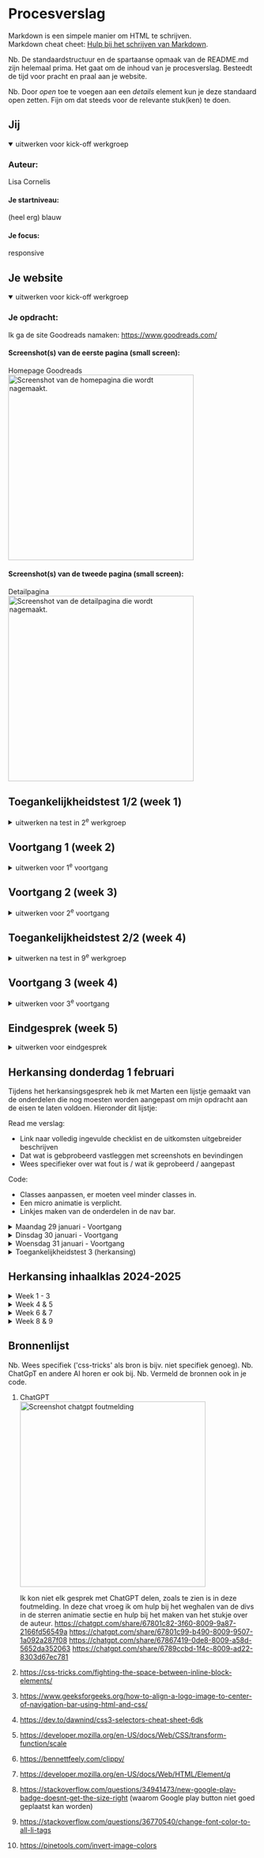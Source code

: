# Procesverslag

Markdown is een simpele manier om HTML te schrijven.  
Markdown cheat cheet: [Hulp bij het schrijven van Markdown](https://github.com/adam-p/markdown-here/wiki/Markdown-Cheatsheet).

Nb. De standaardstructuur en de spartaanse opmaak van de README.md zijn helemaal prima. Het gaat om de inhoud van je procesverslag. Besteedt de tijd voor pracht en praal aan je website.

Nb. Door _open_ toe te voegen aan een _details_ element kun je deze standaard open zetten. Fijn om dat steeds voor de relevante stuk(ken) te doen.

## Jij

<details open>
  <summary>uitwerken voor kick-off werkgroep</summary>

### Auteur:

Lisa Cornelis

#### Je startniveau:

(heel erg) blauw

#### Je focus:

responsive

</details>

## Je website

<details open>
  <summary>uitwerken voor kick-off werkgroep</summary>

### Je opdracht:

Ik ga de site Goodreads namaken:
https://www.goodreads.com/

#### Screenshot(s) van de eerste pagina (small screen):

Homepage Goodreads
<br/>
<img src="readme-images/Screenshot mobiel homepagina.png" width="375px" alt="Screenshot van de homepagina die wordt nagemaakt.">

#### Screenshot(s) van de tweede pagina (small screen):

Detailpagina  
 <img src="readme-images/Screenshot detailpagina.png" width="375px" alt="Screenshot van de detailpagina die wordt nagemaakt.">

</details>

## Toegankelijkheidstest 1/2 (week 1)

<details>
  <summary>uitwerken na test in 2<sup>e</sup> werkgroep</summary>

### Bevindingen

Lijst met je bevindingen die in de test naar voren kwamen:

- De site had erg veel errors.
- De site liet te veel klikbare onderdelen zien en deze onderdelen zijn veel te klein om toegankelijk te zijn voor mensen die niet precies kunnen klikken. Ook staan ze te dicht op elkaar en dit maakt het scrollen lastig.
- De homepagina van Goodreads bevat geen h1. Ook staan de heading elementen niet in een logische volgorde en mist er overal alt tekst.De homepagina van Goodreads bevat geen h1. Ook staan de heading elementen niet in een logische volgorde en mist er overal alt tekst.
- De images hebben geen alt tekst, ook niet wanneer hier tekst in staat.
- (De website gebruikt geen decoratieve afbeeldingen, waardoor hier geen null alt attribute nodig is. Hetzelfde geld voor charts, graphs and maps.)

 <img src="readme-images/Screenshot desktop homepagina 1.png" width="375px" alt="Screenshot van de desktop homepagina zoals die nu is, met te veel links die erg dicht op elkaar staan.">

De volledige test in pdf kunt u vinden in het zip bestand onder "WCAG checklist.pdf".

- De color contrast check kon ik niet uitvoeren omdat deze site niet meer beschikbaar was.
  <img src="readme-images/Screenshot color contrast check" width="375px" alt="De color contrast checker in de WCAG checklist was niet meer beschikbaar.">

</details>

## Voortgang 1 (week 2)

<details>
  <summary>uitwerken voor 1<sup>e</sup> voortgang</summary>

### Stand van zaken

Omdat ik coderen en html taal heel erg moeilijk vind, ben mij in de lessen erg veel aan het focussen op de oefen opdrachtjes. Deze gaan best wel goed en vind ik leuk om te doen. Ik merk dat veel van de kennis van vorig jaar is weggezakt en dat deze opdrachten daar ook mee helpen. Alleen vind ik het soms moeilijk om deze kennis te vertalen naar mijn eigen opdracht.

</details>

## Voortgang 2 (week 3)

<details>
  <summary>uitwerken voor 2<sup>e</sup> voortgang</summary>

### Stand van zaken

Ik merk dat veel van de kennis van vorig jaar is weggezakt en dat deze opdrachten daar ook mee helpen. Alleen vind ik het soms moeilijk om deze kennis te vertalen naar mijn eigen opdracht.

### Agenda voor meeting

samen met je groepje opstellen

| student 1      | student 2          | student 3    | student 4        |
| -------------- | ------------------ | ------------ | ---------------- |
| dit bespreken  | en dit             | en ik dit    | en dan ik dat    |
| en dat ook nog | dit als er tijd is | nog een punt | dit wil ik zeker |
| ...            | ...                | ...          | ...              |

In de lessen hebben wij geen meetings gehouden met mede studenten, maar ik heb wel af en toe met een van de studentassistenten of de docent gezeten. Hier heb ik besproken waar ik tegen aanliep en de docent heeft mij geholpen met het maken van een planning/overzicht van de website, zodat ik beter voor mij kon zien wat ik moest doen en hoe dat opgedeeld moest worden. Daarnaast heb ik voor mijzelf dit overzicht verder uitgebreid en visueel gemaakt als ondersteuning.

</details>

## Toegankelijkheidstest 2/2 (week 4)

<details>
  <summary>uitwerken na test in 9<sup>e</sup> werkgroep</summary>

### Bevindingen

Lijst met je bevindingen die in de test naar voren kwamen (geef ook aan wat er verbeterd is):

- De site had erg veel errors, dat is nu niet het geval meer.
- De site was niet te gebruiken met een screenreader.
- De site was semantisch niet correct.

</details>

## Voortgang 3 (week 4)

<details>
  <summary>uitwerken voor 3<sup>e</sup> voortgang</summary>

### Stand van zaken

Voor deze les heb ik voornamelijk veel gewerkt aan mijn homescherm en de carousel. Dit was een moeilijker onderdeel, maar ik was vastberaden om het te laten werken. Uiteindelijk is dit wel gelukt met de hulp van medestudenten die met dit zelfde probleem zaten.

Voor het afmaken van mijn opdracht voor de herkansing heb ik eerst al mijn content en de html in de pagina gedaan. Daarna heb ik alles aangepast en gestijld. Dit werkte beter voor mij, omdat ik zo beter overzicht had over de onderdelen die nog niet klaar waren.

</details>

## Eindgesprek (week 5)

<details>
  <summary>uitwerken voor eindgesprek</summary>

### Je uitkomst - karakteristiek screenshots:

<img src="readme-images/Screenshot mobiel homepagina.pdf" width="375px" alt="Screenshot van de homepagina die wordt nagemaakt.">
 <img src="readme-images/Screenshot detailpagina.png" width="375px" alt="Screenshot van de detailpagina die wordt nagemaakt.">

### Dit ging goed/Heb ik geleerd:

Aangezien dit een vak is dat ik sinds het eerste jaar erg moeilijk heb gevonden, was deze opdracht niet alleen moeilijk oom te maken maar ook om mij er toe te zetten. Ik heb geprobeerd veel vragen te stellen en te oefenen met de extra opdrachten zodat ik mij zelfverzekerder voelde in de stof/taal. Alhoewel dit nog steeds niet het geval is ben ik wel tevreden met het eindresultaat. Ik heb erg veel dingen moeten uitzoeken omdat ik dit niet snapte en dit heeft mij veel extra tijd gekost, maar ik ben blij dat ik daar wel de tijd voor heb genomen.

Ik ben blij met dat het mij is gelukt de detailpagina zo goed op het origineel te laten lijken. Ook ben ik erg blij met dat het mij is gelukt om de carousel werkende te krijgen en correct te maken.

### Dit was lastig/Is niet gelukt:

Het was mij niet gelukt om voor de eerste deadline mijn opdracht af te krijgen ivm de deadlines van de andere vakken en een overwhelmed gevoel, omdat ik mij erg onzeker voelde in mijn html en css kennis. Ik ben wel naar het gesprek gegaan om dit eerlijk te bespreken en feedback te ontvangen op mijn opdracht. Hier heb ik veel aan gehad.

---

</details>

## Herkansing donderdag 1 februari

Tijdens het herkansingsgesprek heb ik met Marten een lijstje gemaakt van de onderdelen die nog moesten worden aangepast om mijn opdracht aan de eisen te laten voldoen. Hieronder dit lijstje:

Read me verslag:

- Link naar volledig ingevulde checklist en de uitkomsten uitgebreider beschrijven
- Dat wat is gebprobeerd vastleggen met screenshots en bevindingen
- Wees specifieker over wat fout is / wat ik geprobeerd / aangepast

Code:

- Classes aanpassen, er moeten veel minder classes in.
- Een micro animatie is verplicht.
- Linkjes maken van de onderdelen in de nav bar.

<details>
  <summary>Maandag 29 januari - Voortgang</summary>

### Stand van zaken

Vandaag heb ik met onze studentassistent Demi van der Maarl afgesproken om met haar uitleg en begeleiding mijn website verder af te maken.

---

Wij zijn begonnen met te werken aan de nav bar. Deze bestond uit 1 achtergrondkleur, 3 afbeeldingen (het zoekicoon, het logo en de profielafbeelding) en 4 list items (dat geen linkjes waren).
<img src="readme-images/Nav bar eerste versie HTML.png" width="375px" alt="Zo zag de code voor de nav bar er eerst uit.">
<img src="readme-images/Nav bar eerste versie CSS.png" width="375px" alt="Zo zag de CSS voor de nav bar er eerst uit.">
Alle onderdelen waren nog geen linkjes en werden onhandig gepositioneerd.
Eerst heb ik de navbar verdeeld in 2 delen: de afbeeldingen (nav) en de tekstjes (nav ul). Met flex heb ik de afbeeldingen opnieuw geprobeerd te positioneren (zie bron 5). Naast de oefeningen in de les heb ik niet eerder met flex gewerkt, dus dit had een paar keer proberen nodig voordat ik de juiste attribute vond.
<img src="readme-images/Screenshot nav bar herpositioneren.png" width="375px" alt="Zo zag de nav bar er uit toen ik de originele positionering weghaalde.">
Uiteindelijk heb ik de attributes gebruikt zoals hieronder staan en als laatst heb ik van alle onderdelen een klikbare link gemaakt, die in dit geval terug gaat naar de homepagina.
<img src="readme-images/Navbar final versie HTML.png" width="375px" alt="Dit is de code van de nav bar nu.">
<img src="readme-images/Nav bar eerste versie CSS.png" width="375px" alt="Dit is de CSS van de nav bar nu.">
Ondanks dat ik nog niet eerder met flex had gewerkt, vond ik dit een hele fijne manier van werken. Vooral omdat ik het visueler kon maken door naar de flex voorbeelden in de inspector balk te kijken.

---

Daarna ging ik verder onder Nominees. De klop onder deze afbeelding was eerst een button, wat het moeilijk maakte om te stijlen. Daarom heb ik er een a van gemaakt en deze gestijld als volgt:
<img src="readme-images/The nominees final versie HTML.png" width="375px" alt="Dit is de code van de The nominees section nu.">
<img src="readme-images/The nominees final versie CSS.png" width="375px" alt="Dit is de CSS van de The nominees section nu.">
Tijdens het stijlen van de sectie The nominees ging het eerst niet zo goed. Zoals je hieronder ziet.
<img src="readme-images/Screenshot the nominees fout.png" width="375px" alt="Foutje tijdens het stijlen van The nominees.">
Het was moeilijk uit te zoeken waar dit aan lag, maar uiteindelijk kwam ik er achter dat dit was vanwege een verkeerde section aanduiding in CSS.

---

Vervolgens heb ik met Demi gekeken naar de carousel en hebben wij hier bijna alle classes uit kunnen halen.
Zo zag de code voor de carousel er eerst uit:
<img src="readme-images/Book carousel HTML eerste versie.png" width="375px" alt="Code van de carousel hoe het er eerst uit zag">
<img src="readme-images/Book carousel CSS eerste versie.png" width="375px" alt="CSS van de carousel hoe het er eerst uit zag">
Zo heb ik eerst de classes weggehaald en van de individuele bookcovers list items gemaakt. Daarna heb ik ze als list items gestijld ipv als classes. Vervolgens heb ik de id's er af gehaald.
Demi heeft mij geleerd dat als je eerst de class ophaald en daarna > gebruikt in CSS, dat je de eerste in je code ophaald. Dat was erg handig om te leren en heb ik op andere plekken ook toegepast.

---

Als laatst heb ik ook linkjes toegevoegd aan de onderste 2 lijsten aan genres. Eerst werd de stijling van de button ook aan de genres gevoegd, zoals hieronder:
<img src="readme-images/Genres stijling foutje.png" width="375px" alt="Foutje tijdens het stijlen van de genre lijsten.">
Uiteindelijk is het mij gelukt om dit te fixen door er aparte sections van te maken.
Hieronder staat de uiteindelijke code:
<img src="readme-images/Genres HTML.png" width="375px" alt="Code van de genre lijsten">
<img src="readme-images/Genres CSS.png" width="375px" alt="Code van de genre lijsten">

</details>
<details>
  <summary>Dinsdag 30 januari - Voortgang</summary>

### Stand van zaken

Vandaag heb ik met Demi 2 micro animaties toegevoegd, waarvan 1 met Javascript.
De eerste hebben wij een transitie aan de buttons toegevoegd, zodat deze feedback geven wanneer je er op klikt (zie bron 7). Dat hebben wij zo gedaan:
<img src="readme-images/Button transition CSS.png" width="375px" alt="CSS van de button transitie">
Ik had nog niet eerder gewerkt met transitions en hovers, maar na de uitleg van Demi begreep ik de stappen die wij moesten doorlopen. Ik vond dit redelijk simpel en goed te begrijpen en heb een beetje gespeeld van hoe het resultaat er uit moest zien.
Daarna hebben wij met Javascript een micro animatie toegevoegd aan de boek detail pagina, zodat de gebruiker een sterren rating kan toevoegen aan het boek dat die gelezen heeft. Ik had nog niet eerder gewerkt met Javascript, dus dit ging voor mij een stuk langzamer.
Wij zijn begonnen met het maken van de sterren, hiervoor hebben wij de sterren toegevoegd op de plek waar eerst een afbeelding stond en hebben wij deze gestijld in CSS door middel van een clip path die ik had opgezocht (zie bron 8). Deze heb ik ook gepositioneerd dmv flexen:
<img src="readme-images/Sterren positioneren.png" width="375px" alt="Sterren positioneren door middel van flexen.">
Vervolgens hebben wij een Javascript bestand aangemaakt en zo gecheckt:
<img src="readme-images/Javascript testje.png" width="375px" alt="Javascript testje.">
<img src="readme-images/Javascript koppelen.png" width="375px" alt="Javascript koppelen.">
Daarna hebben wij in JS de sterren opgeroepen en vervolgens de enkele ster geroepen. Daarna hebben wij door middel van de voorwaarde "on click" de ingekleurde ster opgeroepen en hier een transitie aan gegeven, zodat dit een mooie overgang krijgt.
<img src="readme-images/Javascript code.png" width="375px" alt="Javascript final code.">
Ik heb (voornamelijk voor mijzelf) veel aantekeningen bij de Java code geschreven, zodat ik zelf zeker wist dat ik alle stappen volledig begreep en er dus goed van heb geleerd, aangezien ik javascript erg moeilijk vind. Hierdoor snap ik nu goed wat er precies staat.
Ik heb tijdens deze opdracht geleerd dat ik het erg prettig vind om doorgaand tijdens het werken veel aantekeningen te maken, zodat ik het makkelijk terug kan lezen en kan zien wat ik heb gedaan en waarom. Dit kost meer tijd, maar zorgt ervoor dat ik het op elk later moment nog steeds begrijp. Ik ben van plan dit voor komende opdrachten te blijven doen.

</details>
<details>
  <summary>Woensdag 31 januari - Voortgang</summary>

### Stand van zaken

Vandaag heb ik de WCAG checklist verder ingevuld en van alle onderdelen die ik voor de Read Me heb verzameld, een lopend verhaal gemaakt. Ook heb ik de code van de carousel aangepast op de Boek detail pagina, wat simpel te doen was omdat dit de zelfde stappen waren als die ik eerder had gedaan op de homepagina. Ik vond het wel fijn om die stappen even opnieuw te doen omdat dit mij hielp met het begrijpen en onthouden van wat ik had gedaan.
Ook heb ik de code gecheckt in de validator op errors en ben ik met een screenreader door de linkjes heen gegaan. Ook heb ik de alttekst van de boekcovers aangepast zodat dit prettiger en sneller te begrijpen is.

</details>

<details>
  <summary>Toegankelijkheidstest 3 (herkansing)</summary>

### Bevindingen

Lijst met je bevindingen die in de test naar voren kwamen (geef ook aan wat er verbeterd is):

- De site had erg veel errors. > Dit heb ik opgelost en gecheckt met een validator.
- De site liet te veel klikbare onderdelen zien en deze onderdelen zijn veel te klein om toegankelijk te zijn voor mensen die niet precies kunnen klikken. Ook staan ze te dicht op elkaar en dit maakt het scrollen lastig. > Dit heb ik opgelost door het homescherm te herontwerpen en alle belangrijke onderdelen klikbaar te maken en het overige weg te laten.
- De homepagina van Goodreads bevat geen h1. Ook staan de heading elementen niet in een logische volgorde en mist er overal alt tekst.De homepagina van Goodreads bevat geen h1. Ook staan de heading elementen niet in een logische volgorde en mist er overal alt tekst. > Ik heb een h1 toegevoegd en de heading elementen in een logische volgorde opgebouwd.
- De images hebben geen alt tekst, ook niet wanneer hier tekst in staat. > Ik heb alle afbeeldingen een alttekst gegeven die makkelijk en snel te begrijpen is. Ik heb gecheckt met een screenreader of de site nu wel (makkelijker) te gebruiken was met een screenreader.
</details>

## Herkansing inhaalklas 2024-2025

<details>
  <summary>Week 1 - 3</summary>

### Stand van zaken

Wegens het gebrek aan een beoordelingsformulier, een beoordeling of feedback op mijn herkansing van vorig jaar heeft Danny naar mijn opdracht gekeken zodat het voor mij duidelijk is wat ik exact moet aanpassen. Nogmaals bedankt hiervoor Danny!

Hieronder de berichten die ik heb ontvangen:

Wat mij betreft zit hem in 2 'grote dingen'; je professionele vormgeving van de site en je focus als in responsive en of surface plane. Er zitten nog een aantal dingetjes vormgeving wise die wel op de originele site zitten maar niet op jouw site. Linkjes andere kleuren, witruimte hier en daar klopt niet. Oftewel de vormgeving moet gestroomlijnder en nog meer lijken op de originele site. En verder mis ik nog wat content ik zie bijv. de footer niet.
Verder geef je aan dat je voor responsive bent gegaan als focus. Dat zie ik niet. Als ik jouw site ga schalen gebeurt er weinig. Maar dat staat denk ik voor een breder iets, Goodreads is van zichzelf niet super responsive. De mobiele website ziet er echt een stuk anders uit. Wat ik zou aanraden is dat je wisselt en voor surface plane gaat. Dan kan je de site prima mobiel houden en ga je 5 onderwerpen toepassen voor de surface plane. Een startpunt voor dingen om te doen staat in de slides en de opdracht.
Dus zoals het er nu voor staat zijn dat de 2 dingen die op het beoordelingsformulier staan waar je niet aan voldoet en waardoor het nog geen voldoende is.
Verder zie ik allemaal 'kleine' dingetjes die wat makkelijker op te lossen zijn;

- Je readme.md klopt niet helemaal qua dropdowns.
- Ook je bronnen zijn niet specifiek, 'chatgtp' is geen bron; op z'n minst prompt of share van je chat.
- Je mappenstructuur op GitHub klopt niet. Oude bestanden, oude mapjes waar niks instaat. Dat moet je opschonen.
- Paar dingen die ik semantisch qua HTML anders zou doen, kunnen we bij de feedbackgesprekken bespreken.
- Paar dingen die ik qua code-kwaliteit in de CSS anders zou doen. Geen px maar ems, minder classes, meer custom properties, meer grid ipv flexbox. Ook dat kunnen we het beste bij een feedbackmoment bespreken denk ik.

Dus al met al een goede basis waar je mee verder kan, opnieuw beginnen lijkt me niet nodig. Maar wel nog wat zaken om af te maken en aan te vullen (vormgeving + surface plane) en een lijstje met code kwaliteit dingetjes om te fixen. Daar moet je nog wel wat aandacht aan besteden.

### Progressie

Ik ben begonnen met het verbeteren van de Read Me. Ik heb alles nagelezen en de volgorde van de dropdowns gefixt en nieuwe aangemaakt voor de inhaalklas.

### Voortgangsgesprek

Dit gesprek moest ik helaas missen vanwege een belangrijke deadline voor mijn minor. Ter vervanging heb ik met de studentassistent tijdens de les even gezeten.

</details>

<details>
  <summary>Week 4 & 5</summary>

### Stand van zaken

Dinsdag heb ik met Danny gezeten om de feedback inhoudelijk verder te bespreken en heb ik een aantal vragen kunnen stellen. Ik heb hierna besloten te beginnen met het verder afmaken van de website, zoals het maken van een footer, de opmaak van bepaalde onderdelen
Deze weken heb ik mij gestort op het maken van de footer.
Zo ziet de footer op de Goodreads website uit:
<img src="readme-images/Screenshot footer.png" width="375px" alt="Originele Goodreads footer.">
<br/>
En dit is hoe de footer die ik heb nagemaakt er uit ziet:
<br/>
<img src="readme-images/Screenshot footer nagemaakt.png" width="375px" alt="Nagemaakte Goodreads footer.">
<br/>
Het maken van de footer begon stroef, maar toen ik de juiste manier van flexbox gebruikte kwam ik er redelijk snel uit en waren de meest tijdrovende onderdelen de kleine stylingselementen perfectioneren. Iets waar ik wel tegenaan liep was dat de Google play afbeelding niet makkelijk gepositioneerd kon worden vanwege een ingebouwde marge. Ik heb hier veel over opgezocht en ik kwam erachter dat vele anderen dit probleem ook ervaarden.
https://stackoverflow.com/questions/34941473/new-google-play-badge-doesnt-get-the-size-right
Ik ben niet helemaal tevreden met het feit dat de twee afbeeldingen niet direct onder elkaar zitten, maar helaas kon ik daar niets aan doen.

</details>

<details>
  <summary>Week 6 & 7</summary>

### Stand van zaken

Deze week ben ik erg druk bezig geweest met het verder werken aan de styling van de website en alle plaatjes veranderen naar code. Deze onderdelen waren eerst nog plaatjes, maar zijn inmiddels veranderd naar semantisch correcte code.
Hieronder zie je eerste screenshots uit de originele website met daaronder wat ik heb nagemaakt:  
<img src="readme-images/wanttoread.png" width="375px" alt="Screenshot van andere gebruikers die dit ook hebben gelezen">
<img src="readme-images/Screenshot author section.png" width="375px" alt="Screenshot van hoe het stukje 'over de auteur' er origineel uit ziet">

<img src="readme-images/Screenshot other people.png" width="375px" alt="Section over andere gebruikers">
<img src="readme-images/Screenshot author section.png" width="375px" alt="Section 'over de auteur' zoals ik het heb gemaakt">

Dit duurde ontzettend lang en dit vond ik heel erg moeilijk, omdat het meerdere keren echt niet wilde werken. Uiteindelijk heb ik de hulp van een medestudent ingeschakeld, en met na een hele middag heen en weer sparren zijn wij er uiteindelijk samen uitgekomen. Ik merkte wel dat ik richting het einde het heel erg goed onder de knie begon te krijgen en het soms zelfs best leuk vond, wat ik eerder nooit van mijzelf had verwacht. :)

### Voortgangsgesprek

Hierbij de feedback die ik van de studentassistent heb gekregen:

- De styling ziet er goed uit. Voeg alleen nog een beetje ruimte toe op de "book" pagina aan de alinea's over het boek en over de auteur.
- Op deze pagina staan veel van de bovenste onderdelen in dezelfde section. Plaats dit in een paar verschillende sections.
- Hier word ook op een aantal plekken veel gebruik gemaakt van margins. Verander dit in minstens 1 section naar flex, om te laten zien dat ik dat kan.

Verder heb ik gevraagd over de surface plane onderdelen die ik nog moet toevoegen. Hierover zei hij dat de javascript animatie al goed gedaan is, dus die valt af. Verder hebben wij de lijst samen doorgenomen en heeft hij een paar dingen aangeraden voor mij om aan te werken. Ik heb ervoor gekozen om de volgende surface plane onderdelen daarnaast ook toe te voegen:

- Een klik animatie op een button.
- Prefered-reduced-motion toevoegen voor transitions.
- Dark mode toevoegen in de root (hiervoor is geen extra knop op de website nodig, zie de codepen op DLO)
- Een thema toevoegen.

</details>

<details>
  <summary>Week 8 & 9</summary>

### Stand van zaken

Op book pagina stond het eerste deel (deel 1, samenvatting, genres, andere lezers en auteur) allemaal in dezelfde section. Ik kwam er achter dat mijn css niet op dezelfde volgorde stond als de html, dus na dat gedaan te hebben ben ik begonnen door deze grote section te scheiden in verschillende sections. Zo kon ik makkelijker aan de slag met het aanpassen van het vele gebruik van margins naar het gebruik van flex.
Daarnaast heb ik nog veel andere korte aanpassingen gemaakt aan de vormgeving, zodat deze meer op de echte website lijkt en ben ik begonnen met alle kleuren als var() aan te maken zodat het maken van verschillende thema's voor de surface plane makkelijker wordt.

Ondertussen heb ik gewerkt aan een realistischere styling van de footer en andere onderdelen van beide pagina's, dit begon omdat ik merkte dat de styling binnen de footer beinvloed werd door eerdere algemenne h2, h3 en h4 styling. Ook zag de footer er op beide pagina's net anders uit, ondanks dat de footer sectie exact hetzelfde was. Ik heb de sections op beide pagina's allemaal eigen classes gegeven en deze apart gestyled, zodat een aanpassing van een kopje in de ene sectie (of algemeen) geen invloed zou hebben op de styling in een ander kopje.
Vervolgens heb ik de overige onderdelen op de book pagina in flexbox gezet. Zoals de studentassistent mij had aangeraden heb ik de 2e pagina volledig omgezet naar Flex en heb ik mij vervolgens gestort op de surfaceplane onderdelen. Hierbij heb ik de flex op de homepagina gelaten, omdat ik heb laten zien dat ik het kan, en anders helaas niet genoeg tijd zou hebben voor het mooi uitwerken van de surfaceplane onderdelen.

Light/dark mode en themes
Ik heb ervoor gekozen om te beginnen met het maken van een light, dark mode en een theme. Om dit te kunnen doen moest ik eerst bepalen hoe ik wilde dat de dark mode er uit zou komen te zien. Ik heb ik Figma een color stylesheet gemaakt voor de light mode en heb per kleur handmatig een vervanger gekozen waarvan ik vond dat die het mooist/best leesbaar zou zijn, ik wilde namelijk niet alles alleen maar overzetten naar zwart/wit, want ik weet dat (kleine) witte letters op een hard zwarte ondergrond niet prettig te lezen zijn. Na het maken van de darkmode stylesheet heb ik ook een stylesheet gemaakt voor mijn gekozen theme, namelijk; inverted colors!
<img src="readme-images/Verschillende color modes.png" width="375px" alt="Screenshot van de light, dark en inverted color modes.">

Ik heb op de website:
https://pinetools.com/invert-image-colors  
een screenshot van de pagina geimporteerd en de kleuren laten omkeren, sommige hiervan heb ik een klein beetje aangepast om het contrast duidelijker te maken. Ik had het plan om deze theme te laten activeren door middel van een toescombinatie. Na alle kleuren over te hebben gezet naar var() kleuren en heb ik twee roots aangemaakt voor de light en dark mode en een class aangemaakt voor de inverted color theme. Met behulp van ChatGPT is het mij gelukt deze werkend te krijgen, dus wanneer de gebruiker de combinatie "cntr/cmd + i" doet, keren de kleuren om!
Alleen wilde ik voor het maximale effect ook sommige plaatjes om laten keren (zoals de Choice Awards banners).
Dit heeft veel hulp van ChatGPT vereist en elk plaatje had een andere aanpak nodig, met andere woorden enorm veel trial and error. Uiteindelijk is het mij gelukt en heb ik een inverted colors thema toegevoegd aan beide pagina's!

Vervolgens heb de klikanimatie van de "want to read" button op de book pagina toegevoegd. Ik heb ervoor gekozen deze na de klik een omgekeerde styling tegeven, om de gebruiker te laten weten dat deze is ingeklikt. Dit bleek gemakkelijker te zijn dan ik had verwacht. Hierna heb ik een @media prefered-reduced-motion toegevoegd en toen ik er iets meer over las, kwam ik erachter dat het belangrijk is om deze onderaan je css pagina te plakken, zodat dit alle transities/animaties overschrijft. Als laatst heb ik dit getest met "verminder beweging" op mijn laptop en dat waren alle surface plane onderdelen.

### Eindgesprek

Tijdens het eindgesprek hebben wij het volgende lijstje met aanpassingen voor de herkansing vastgesteld:

- Een juiste Github live link die alles goed inlaad inleveren.
- Mapjes op GitHub ordenen; submappen en oude bestanden weg halen.
- Plaatjes in de readme goed laten inladen zodat deze direct zichtbaar zijn.
- Tweede toegankelijkheidstest uitvoeren en aan de readme toevoegen.
- De css van de footer en de nav, die nu in beide css pagina’s staat, aanpassen zodat dit niet meer dubbel staat.
- Het aanpassen van de huidige classes op beide css pagina’s is niet nodig.

</details>

</details>

## Bronnenlijst

Nb. Wees specifiek ('css-tricks' als bron is bijv. niet specifiek genoeg).
Nb. ChatGpT en andere AI horen er ook bij.
Nb. Vermeld de bronnen ook in je code.

1. ChatGPT
   <br/>
   <img src="readme-images/Screenshot chatgpt foutmelding .png" width="375px" alt="Screenshot chatgpt foutmelding">
   <br/>

   Ik kon niet elk gesprek met ChatGPT delen, zoals te zien is in deze foutmelding. In deze chat vroeg ik om hulp bij het weghalen van de divs in de sterren animatie sectie en hulp bij het maken van het stukje over de auteur.
   https://chatgpt.com/share/67801c82-3f60-8009-9a87-2166fd56549a
   https://chatgpt.com/share/67801c99-b490-8009-9507-1a092a287f08
   https://chatgpt.com/share/67867419-0de8-8009-a58d-5652da352063
   https://chatgpt.com/share/6789ccbd-1f4c-8009-ad22-8303d67ec781

2. https://css-tricks.com/fighting-the-space-between-inline-block-elements/
3. https://www.geeksforgeeks.org/how-to-align-a-logo-image-to-center-of-navigation-bar-using-html-and-css/
4. https://dev.to/dawnind/css3-selectors-cheat-sheet-6dk
5. https://developer.mozilla.org/en-US/docs/Web/CSS/transform-function/scale
6. https://bennettfeely.com/clippy/
7. https://developer.mozilla.org/en-US/docs/Web/HTML/Element/q
8. https://stackoverflow.com/questions/34941473/new-google-play-badge-doesnt-get-the-size-right (waarom Google play button niet goed geplaatst kan worden)
9. https://stackoverflow.com/questions/36770540/change-font-color-to-all-li-tags
10. https://pinetools.com/invert-image-colors

</details>
